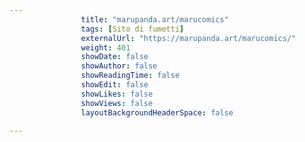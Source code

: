 ---
                title: "marupanda.art/marucomics"
                tags: [Sito di fumetti]
                externalUrl: "https://marupanda.art/marucomics/"
                weight: 401
                showDate: false
                showAuthor: false
                showReadingTime: false
                showEdit: false
                showLikes: false
                showViews: false
                layoutBackgroundHeaderSpace: false
                ---

